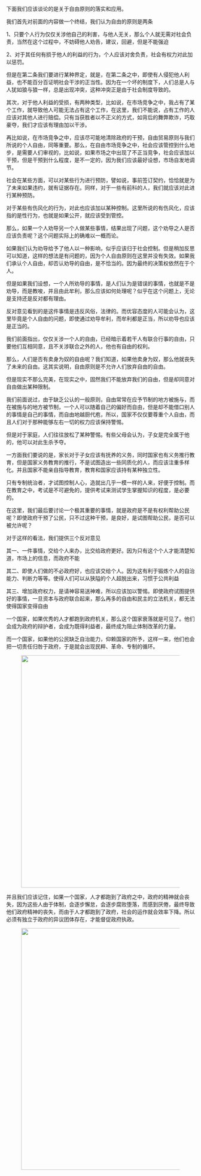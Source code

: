 <p data-pid="Q8qjbpHV">下面我们应该谈论的是关于自由原则的落实和应用。</p><p data-pid="8r8AzVI1">我们首先对前面的内容做一个终结，我们认为自由的原则是两条</p><p data-pid="1vqNDuEO">1、只要个人行为仅仅关涉他自己的利害，与他人无关，那么个人就无需对社会负责，当然在这个过程中，不妨碍他人劝告，建议，回避，但是不能强迫</p><p data-pid="G-hRFFHB">2、对于其任何有损于他人的利益的行为，个人应该对舍负责，社会有权力对此加以惩罚。</p><p data-pid="_6lxvRY4">但是在第二条我们要进行某种界定，就是，在第二条之中，即使有人侵犯他人利益，也不能百分百证明社会干涉的正当性。因为在一个坏的制度下，人们总是人与人犹如狼与狼一样，总是出现冲突，这种冲突正是由于社会制度导致的。</p><p data-pid="kZI5n4Gd">其次，对于他人利益的受损，有两种类型，比如说，在市场竞争之中，我占有了某个工作，就导致他人可能无法占有这个工作，在这里，我们不能说，占有工作的人应该对其他人进行赔偿。只有当获胜者以不正义的方式，如背后的舞弊欺诈，巧取豪夺，我们才应该有理由加以干涉。</p><p data-pid="FmeSk6J_">再比如说，在市场竞争之中，应该尽可能地清除政府的干预，自由贸易原则与我们所说的个人自由，同等重要。那么，在自由市场竞争之中，社会应该管控到什么地步，是需要人们审视的，比如说，如果市场之中出现了不正当竞争，社会应该加以干预，但是干预到什么程度，是不一定的，因为我们应该最好设想，市场自发地调节。</p><p data-pid="pErL79KV">社会在某些方面，可以对某些行为进行预防，譬如说，事前签订契约，恰恰就是为了未来如果违约，就有证据存在。同样，对于一些有前科的人，我们就应该对此进行某种预防。</p><p data-pid="qOMFOPEI">对于某些有伤风化的行为，对此也应该加以某种控制。这里所说的有伤风化，应该指的是性行为，也就是如果公开，就应该受到管控。</p><p data-pid="C8Q0MnII">那么，如果一个人劝导另一个人做某些事情，结果出现了问题，这个劝导之人是否应该负责呢？这个问题实际上的确难以一概而论。</p><p data-pid="DvSGw2Sm">如果我们认为劝导给予了他人以一种影响，似乎应该归于社会控制。但是稍加反思可以知道，这样的想法是有问题的，因为个人自由原则在这里并没有失效。如果我们承认个人自由，却否认劝导的自由，是不恰当的。因为最终的决策权依然在于个人。</p><p data-pid="lb848_KB">但是如果我们设想，一个人所劝导的事情，是人们认为是错误的事情，也就是不是劝导，而是教唆，并且由此牟利，那么应该如何处理呢？似乎在这个问题上，无论是支持还是反对都有理由。</p><p data-pid="EWSzlMzk">反对意见看到的是这件事情是违反风俗，法律的。而优容态度的人可能会认为，这里毕竟是个人自由的问题，即使通过劝导牟利，而牟利都是正当，所以劝导也应该是正当的。</p><p data-pid="hBQwsqTo">我们前面指出，仅仅关涉一个人的自由，已经暗示着若干人有联合行事的自由，只要他们互相同意，且不关涉联合之外的人，他也有自由的权利。</p><p data-pid="JBCXWv4p">那么，人们是否有卖身为奴的自由呢？我们知道，如果他卖身为奴，那么他就丧失了未来的自由。这其实说明，自由原则是不允许人们放弃自由的自由。</p><p data-pid="msrVrDYv">但是现实不那么完美，在现实之中，固然我们不能放弃我们的自由，但是却同意对自由做出某种限制。</p><p data-pid="cyH4KT5e">我们前面说过，由于缺乏公认的一般原则，自由常常在应予节制的地方被施与，而在被施与的地方被节制，一个人可以随着自己的偏好而自由，但是却不能借口别人的事情是自己的事情，而自由地越厨代庖，所以，国家不仅仅要尊重个人自由，而且人们对于那种能够左右一切的权力应该保持警惕。</p><p data-pid="9Eb655V_">但是对于家庭，人们往往放松了某种警惕。有些父母会认为，子女是完全属于他的，他可以对此生杀予夺。</p><p data-pid="f-IeH_Q9">一方面我们要说的是，家长对于子女应该有抚养的义务，同时国家也有义务推行教育，但是国家义务教育的推行，不是试图造出一些同质化的人，而应该注重多样化。并且国家不能亲自指导教育，教育和国家应该持有某种独立性。</p><p data-pid="4iuwBN4P">只有专制统治者，才试图控制人心，造就出几乎一模一样的人来，好便于控制。而在教育之中，考试是不可避免的，提供考试来测试学生掌握知识的程度，是必要的。</p><p data-pid="XedI0WRV">在这里，我们最后要讨论一个极其重要的事情，就是政府是不是有权利帮助公民呢？即使政府干预了公民，只不过这种干预，是良好，是试图帮助公民，是否可以被允许呢？</p><p data-pid="CT0nILHx">对于这样的看法，我们提供三个反对意见</p><p data-pid="cYPUSQyc">其一、一件事情，交给个人来办，比交给政府更好。因为只有这个个人才能清楚知道，市场上的信息，而政府不能</p><p data-pid="q6-TzjKD">其二、即使人们做的不必政府好，也应该交给个人。因为这有利于锻炼个人的自治能力、判断力等等。使得人们可以从狭隘的个人超脱出来，习惯于公共利益</p><p data-pid="QOWOiJNi">其三、增加政府权力，是请神容易送神难，所以应该加以警惕。即使政府试图提供好的事情，一旦资本与政府联合起来，那么再多的自由和民主的立法机关，都无法使得国家变得自由</p><p data-pid="GiIWv-F0">一个国家，如果优秀的人才都跑到政府机关，那么这个国家衰落就是可见了。他们会成为政府的辩护者，会成为既得利益者，最终成为阻止体制改革的力量。</p><p data-pid="pe2t8fky">而一个国家，如果他的公民缺乏自治能力，仰赖国家的所予，这样一来，他们也会把一切责任归咎于政府，于是就会出现民粹、革命、专制的循环。</p><figure data-size="normal"><img src="https://picx.zhimg.com/v2-135c3e0e4159f41c5403532034d3e2aa_720w.jpg?source=d16d100b" data-caption="" data-size="normal" data-rawwidth="621" data-rawheight="332" class="origin_image zh-lightbox-thumb" width="621" data-original="https://pic1.zhimg.com/v2-135c3e0e4159f41c5403532034d3e2aa_720w.jpg?source=d16d100b"></figure><p data-pid="HU0zBGDv">并且我们应该记住，如果一个国家，人才都跑到了政府之中，政府的精神就会丧失，因为这些人由于体制，会逐步懈怠，会逐步腐败堕落，而感到厌倦，最终导致他们政府精神的丧失，而由于人才都跑到了政府，社会的运作就会效率下降。所以必须有独立于政府的异议团体存在，才能督促政府执政。</p><figure data-size="normal"><img src="https://picx.zhimg.com/v2-fccc54f2e00588fce1cc882697add70c_720w.jpg?source=d16d100b" data-caption="" data-size="normal" data-rawwidth="646" data-rawheight="259" class="origin_image zh-lightbox-thumb" width="646" data-original="https://picx.zhimg.com/v2-fccc54f2e00588fce1cc882697add70c_720w.jpg?source=d16d100b"></figure><p></p>